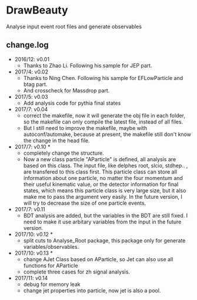 # DrawBeauty
Analyse input event root files and generate observables

## change.log
- 2016/12:  v0.01 
    - Thanks to Zhao Li.   Following his sample for JEP part.
- 2017/4:   v0.02 
    - Thanks to Ning Chen. Following his sample for EFLowParticle and btag part. 
    - And crosscheck for Massdrop part.
- 2017/5:   v0.03 
    - Add analysis code for pythia final states
- 2017/7:   v0.04 
    - correct the makefile, now it will generate the obj file in each folder, so the makefile can only compile the latest file, instead of all files. 
    - But I still need to improve the makefile, maybe with autoconf/automake, because at present, the makefile still don't know the change in the head file.
- 2017/7:   v0.10 *
    - completely change the structure. 
    - Now a new class particle "AParticle" is defined, all analysis are based on this class. The input file, like delphes root, slcio, stdhep.. , are transfered to this class first.
      This particle class can store all information about one particle, no matter the four momentum and their useful  kinematic value, or the detector information for final states, which means this particle class is very large
            size, but it also make me to pass the argument very easily. In the future version, I will try to decrease the size of one particle events. 
- 2017/7:   v0.11 
    - BDT analysis are added, but the variables in the BDT are still fixed. I need to make it use arbitary variables from the input in the future version. 
- 2017/10:  v0.12 *
    - split cuts to Analyse_Root package, this package only for generate variables/observables. 
- 2017/10:  v0.13 *
    - change AJet Class based on AParticle, so Jet can also use all functions for AParticle
    - complete three cases for zh signal analysis.
- 2017/11: v0.14
    - debug for memory leak
    - change jet properties into particle, now jet is also a pool.


